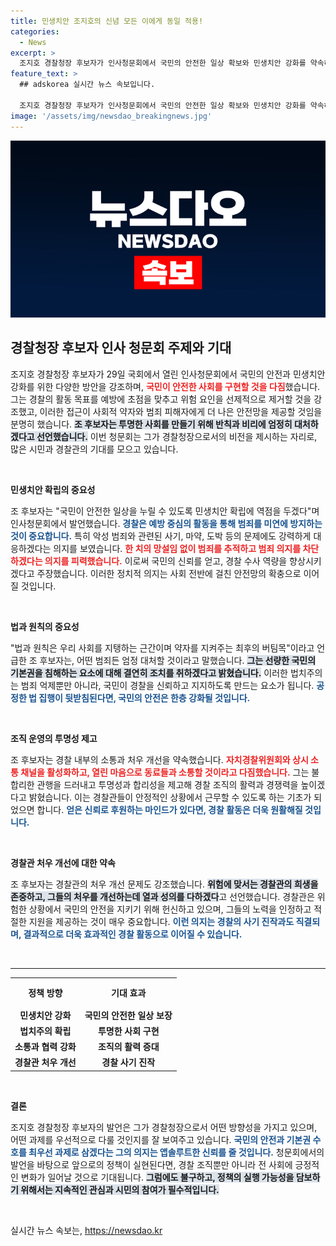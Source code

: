```yaml
---
title: 민생치안 조지호의 신념 모든 이에게 동일 적용!
categories:
  - News
excerpt: >
  조지호 경찰청장 후보자가 인사청문회에서 국민의 안전한 일상 확보와 민생치안 강화를 약속하며, 경찰 수사역량과 처우 개선에도 힘쓰겠다고 밝혔다. 법과 원칙을 강조하며 범죄 근절을 위한 의지를 다졌다.
feature_text: >
  ## adskorea 실시간 뉴스 속보입니다.

  조지호 경찰청장 후보자가 인사청문회에서 국민의 안전한 일상 확보와 민생치안 강화를 약속하며, 경찰 수사역량과 처우 개선에도 힘쓰겠다고 밝혔다. 법과 원칙을 강조하며 범죄 근절을 위한 의지를 다졌다.
image: '/assets/img/newsdao_breakingnews.jpg'
---
```


<p><img src="/assets/img/newsdao_breakingnews.jpg" alt="adskorea 속보" /></p>

<h2 data-ke-size="size26">경찰청장 후보자 인사 청문회 주제와 기대</h2>

<p data-ke-size="size16">조지호 경찰청장 후보자가 29일 국회에서 열린 인사청문회에서 국민의 안전과 민생치안 강화를 위한 다양한 방안을 강조하며, <b><span style="color: #ee2323;">국민이 안전한 사회를 구현할 것을 다짐</span></b>했습니다. 그는 경찰의 활동 목표를 예방에 초점을 맞추고 위험 요인을 선제적으로 제거할 것을 강조했고, 이러한 접근이 사회적 약자와 범죄 피해자에게 더 나은 안전망을 제공할 것임을 분명히 했습니다. <b><span style="background-color: #21538527;">조 후보자는 투명한 사회를 만들기 위해 반칙과 비리에 엄정히 대처하겠다고 선언했습니다.</span></b> 이번 청문회는 그가 경찰청장으로서의 비전을 제시하는 자리로, 많은 시민과 경찰관의 기대를 모으고 있습니다.</p>

<p data-ke-size="size16">&nbsp;</p>

<p><b>민생치안 확립의 중요성</b></p>

<p data-ke-size="size16">조 후보자는 "국민이 안전한 일상을 누릴 수 있도록 민생치안 확립에 역점을 두겠다"며 인사청문회에서 발언했습니다. <b><span style="color: #1a5490;">경찰은 예방 중심의 활동을 통해 범죄를 미연에 방지하는 것이 중요합니다.</span></b> 특히 악성 범죄와 관련된 사기, 마약, 도박 등의 문제에도 강력하게 대응하겠다는 의지를 보였습니다. <b><span style="color: #ee2323;">한 치의 망설임 없이 범죄를 추적하고 범죄 의지를 차단하겠다는 의지를 피력했습니다.</span></b> 이로써 국민의 신뢰를 얻고, 경찰 수사 역량을 향상시키겠다고 주장했습니다. 이러한 정치적 의지는 사회 전반에 걸친 안전망의 확충으로 이어질 것입니다.</p>

<p data-ke-size="size16">&nbsp;</p>

<p><b>법과 원칙의 중요성</b></p>

<p data-ke-size="size16">"법과 원칙은 우리 사회를 지탱하는 근간이며 약자를 지켜주는 최후의 버팀목"이라고 언급한 조 후보자는, 어떤 범죄든 엄정 대처할 것이라고 말했습니다. <b><span style="background-color: #21538527;">그는 선량한 국민의 기본권을 침해하는 요소에 대해 결연히 조치를 취하겠다고 밝혔습니다.</span></b> 이러한 법치주의는 범죄 억제뿐만 아니라, 국민이 경찰을 신뢰하고 지지하도록 만드는 요소가 됩니다. <b><span style="color: #1a5490;">공정한 법 집행이 뒷받침된다면, 국민의 안전은 한층 강화될 것입니다.</span></b></p>

<p data-ke-size="size16">&nbsp;</p>

<p><b>조직 운영의 투명성 제고</b></p>

<p data-ke-size="size16">조 후보자는 경찰 내부의 소통과 처우 개선을 약속했습니다. <b><span style="color: #ee2323;">자치경찰위원회와 상시 소통 채널을 활성화하고, 열린 마음으로 동료들과 소통할 것이라고 다짐했습니다.</span></b> 그는 불합리한 관행을 드러내고 투명성과 합리성을 제고해 경찰 조직의 활력과 경쟁력을 높이겠다고 밝혔습니다. 이는 경찰관들이 안정적인 상황에서 근무할 수 있도록 하는 기초가 되었으면 합니다. <b><span style="color: #1a5490;">얻은 신뢰로 후원하는 마인드가 있다면, 경찰 활동은 더욱 원활해질 것입니다.</span></b></p>

<p data-ke-size="size16">&nbsp;</p>

<p><b>경찰관 처우 개선에 대한 약속</b></p>

<p data-ke-size="size16">조 후보자는 경찰관의 처우 개선 문제도 강조했습니다. <b><span style="background-color: #21538527;">위험에 맞서는 경찰관의 희생을 존중하고, 그들의 처우를 개선하는데 열과 성의를 다하겠다</span></b>고 선언했습니다. 경찰관은 위험한 상황에서 국민의 안전을 지키기 위해 헌신하고 있으며, 그들의 노력을 인정하고 적절한 지원을 제공하는 것이 매우 중요합니다. <b><span style="color: #1a5490;">이런 의지는 경찰의 사기 진작과도 직결되며, 결과적으로 더욱 효과적인 경찰 활동으로 이어질 수 있습니다.</span></b></p>

<p data-ke-size="size16">&nbsp;</p>

<hr />

<table style="width: 100%; border-collapse: collapse;">
  <tr>
    <th style="text-align: center; height: 40px;"><b>정책 방향</b></th>
    <th style="text-align: center; height: 40px;"><b>기대 효과</b></th>
  </tr>
  <tr>
    <td style="text-align: center; height: 17px;"><b>민생치안 강화</b></td>
    <td style="text-align: center; height: 17px;"><b>국민의 안전한 일상 보장</b></td>
  </tr>
  <tr>
    <td style="text-align: center; height: 17px;"><b>법치주의 확립</b></td>
    <td style="text-align: center; height: 17px;"><b>투명한 사회 구현</b></td>
  </tr>
  <tr>
    <td style="text-align: center; height: 17px;"><b>소통과 협력 강화</b></td>
    <td style="text-align: center; height: 17px;"><b>조직의 활력 증대</b></td>
  </tr>
  <tr>
    <td style="text-align: center; height: 17px;"><b>경찰관 처우 개선</b></td>
    <td style="text-align: center; height: 17px;"><b>경찰 사기 진작</b></td>
  </tr>
</table>

<p data-ke-size="size16">&nbsp;</p>

<p><b>결론</b></p>

<p data-ke-size="size16">조지호 경찰청장 후보자의 발언은 그가 경찰청장으로서 어떤 방향성을 가지고 있으며, 어떤 과제를 우선적으로 다룰 것인지를 잘 보여주고 있습니다. <b><span style="color: #1a5490;">국민의 안전과 기본권 수호를 최우선 과제로 삼겠다는 그의 의지는 앱솔루트한 신뢰를 줄 것입니다.</span></b> 청문회에서의 발언을 바탕으로 앞으로의 정책이 실현된다면, 경찰 조직뿐만 아니라 전 사회에 긍정적인 변화가 일어날 것으로 기대됩니다. <b><span style="background-color: #21538527;">그럼에도 불구하고, 정책의 실행 가능성을 담보하기 위해서는 지속적인 관심과 시민의 참여가 필수적입니다.</span></b></p> 

<p data-ke-size="size16">&nbsp;</p>
실시간 뉴스 속보는, <a href="https://newsdao.kr" rel="dofollow">https://newsdao.kr</a>


